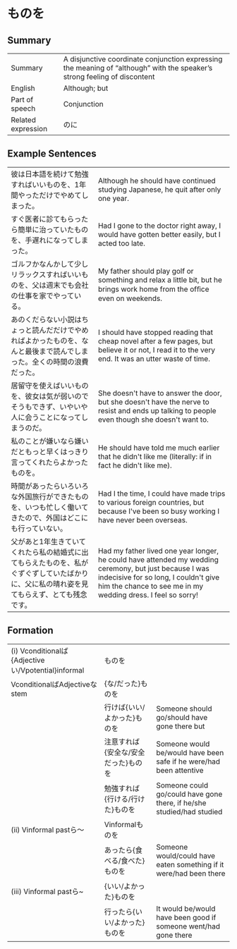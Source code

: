 # ものを

## Summary

<table><tr>   <td>Summary</td>   <td>A disjunctive coordinate conjunction expressing the meaning of “although” with the speaker’s strong feeling of discontent</td></tr><tr>   <td>English</td>   <td>Although; but</td></tr><tr>   <td>Part of speech</td>   <td>Conjunction</td></tr><tr>   <td>Related expression</td>   <td>のに</td></tr></table>

## Example Sentences

<table><tr>   <td>彼は日本語を続けて勉強すればいいものを、1年間やっただけでやめてしまった。</td>   <td>Although he should have continued studying Japanese, he quit after only one year.</td></tr><tr>   <td>すぐ医者に診てもらったら簡単に治っていたものを、手遅れになってしまった。</td>   <td>Had I gone to the doctor right away, I would have gotten better easily, but I acted too late.</td></tr><tr>   <td>ゴルフかなんかして少しリラックスすればいいものを、父は週末でも会社の仕事を家でやっている。</td>   <td>My father should play golf or something and relax a little bit, but he brings work home from the ofﬁce even on weekends.</td></tr><tr>   <td>あのくだらない小説はちょっと読んだだけでやめればよかったものを、なんと最後まで読んでしまった。全くの時間の浪費だった。</td>   <td>I should have stopped reading that cheap novel after a few pages, but believe it or not, I read it to the very end. It was an utter waste of time.</td></tr><tr>   <td>居留守を使えばいいものを、彼女は気が弱いのでそうもできず、いやいや人に会うことになってしまうのだ。</td>   <td>She doesn't have to answer the door, but she doesn't have the nerve to resist and ends up talking to people even though she doesn't want to.</td></tr><tr>   <td>私のことが嫌いなら嫌いだともっと早くはっきり言ってくれたらよかったものを。</td>   <td>He should have told me much earlier that he didn't like me (literally: if in fact he didn't like me).</td></tr><tr>   <td>時間があったらいろいろな外国旅行ができたものを、いつも忙しく働いてきたので、外国はどこにも行っていない。</td>   <td>Had I the time, I could have made trips to various foreign countries, but because I've been so busy working I have never been overseas.</td></tr><tr>   <td>父があと1年生きていてくれたら私の結婚式に出てもらえたものを、私がぐずぐずしていたばかりに、父に私の晴れ姿を見てもらえず、とても残念です。</td>   <td>Had my father lived one year longer, he could have attended my wedding ceremony, but just because I was indecisive for so long, I couldn't give him the chance to see me in my wedding dress. I feel so sorry!</td></tr></table>

## Formation

<table class="table"><tbody><tr class="tr head"><td class="td"><span class="numbers">(i)</span> <span class="bold">Vconditionalば{Adjectiveい/Vpotential}informal</span></td><td class="td"><span class="concept">ものを</span></td><td class="td"></td></tr><tr class="tr head"><td class="td"><span class="bold">VconditionalばAdjectiveな stem</span></td><td class="td"><span>{な/だった}</span><span class="concept">ものを</span></td><td class="td"></td></tr><tr class="tr"><td class="td"></td><td class="td"><span>行けば{いい/よかった}</span><span class="concept">ものを</span></td><td class="td"><span>Someone should go/should have gone there but</span></td></tr><tr class="tr"><td class="td"></td><td class="td"><span>注意すれば{安全な/安全だった}</span><span class="concept">ものを</span></td><td class="td"><span>Someone would be/would have been safe if he were/had been attentive</span></td></tr><tr class="tr"><td class="td"></td><td class="td"><span>勉強すれば{行ける/行けた}</span><span class="concept">ものを</span></td><td class="td"><span>Someone could go/could have gone there, if he/she    studied/had studied</span></td></tr><tr class="tr head"><td class="td"><span class="numbers">(ii)</span> <span class="bold">Vinformal pastら～</span></td><td class="td"><span>Vinformal</span><span class="concept">ものを</span></td><td class="td"></td></tr><tr class="tr"><td class="td"></td><td class="td"><span>あったら{食べる/食べた}</span><span class="concept">ものを</span></td><td class="td"><span>Someone would/could have eaten something if it were/had been there</span></td></tr><tr class="tr head"><td class="td"><span class="numbers">(iii)</span> <span class="bold">Vinformal pastら~</span></td><td class="td"><span>{いい/よかった}</span><span class="concept">ものを</span></td><td class="td"></td></tr><tr class="tr"><td class="td"></td><td class="td"><span>行ったら{いい/よかった}</span><span class="concept">ものを</span></td><td class="td"><span>It would be/would have been good if someone went/had gone there</span></td></tr></tbody></table>

